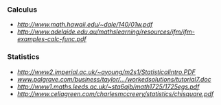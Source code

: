 ### Calculus
- *http://www.math.hawaii.edu/~dale/140/01w.pdf*
- *http://www.adelaide.edu.au/mathslearning/resources/ifm/ifm-examples-calc-func.pdf*

### Statistics
- *http://www2.imperial.ac.uk/~ayoung/m2s1/Statisticalintro.PDF*
- *www.palgrave.com/business/taylor/.../workedsolutions/tutorial7.doc*
- *http://www1.maths.leeds.ac.uk/~sta6ajb/math1725/1725egs.pdf*
- *http://www.celiagreen.com/charlesmccreery/statistics/chisquare.pdf*
